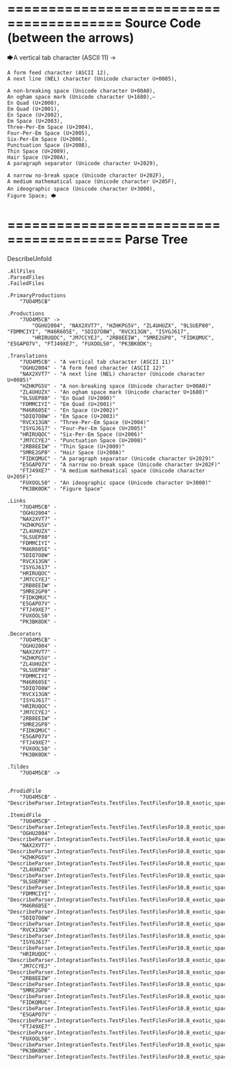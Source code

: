 ========================================
Source Code (between the arrows)
========================================

🡆A vertical tab character (ASCII 11) ->

	A form feed character (ASCII 12),
	A next line (NEL) character (Unicode character U+0085),

	A non-breaking space (Unicode character U+00A0), 
	An ogham space mark (Unicode character U+1680), 
	En Quad (U+2000), 
	Em Quad (U+2001), 
	En Space (U+2002), 
	Em Space (U+2003), 
	Three-Per-Em Space (U+2004), 
	Four-Per-Em Space (U+2005), 
	Six-Per-Em Space (U+2006), 
	Punctuation Space (U+2008), 
	Thin Space (U+2009), 
	Hair Space (U+200A), 
	A paragraph separator (Unicode character U+2029),

	A narrow no-break space (Unicode character U+202F), 
	A medium mathematical space (Unicode character U+205F), 
	An ideographic space (Unicode character U+3000),　
	Figure Space; 🡄

========================================
Parse Tree
========================================
DescribeUnfold

    .AllFiles
    .ParsedFiles
    .FailedFiles

    .PrimaryProductions
        "7UO4M5CB" 

    .Productions
        "7UO4M5CB" -> 
            "OGHU2004", "NAX2XVT7", "HZHKPG5V", "ZL4UHUZX", "9LSUEP80", "FDMMCIYI", "M46R605E", "5DIQ7O8W", "RVCX13GN", "ISYGJ617", 
            "HRIRUQOC", "JM7CCYEJ", "2RB8EEIW", "5MRE2GP0", "FIDKQMUC", "E5GAPO7V", "FTJ49XE7", "FUXOOL50", "PK3BK0DK";

    .Translations
        "7UO4M5CB" - "A vertical tab character (ASCII 11)"
        "OGHU2004" - "A form feed character (ASCII 12)"
        "NAX2XVT7" - "A next line (NEL) character (Unicode character U+0085)"
        "HZHKPG5V" - "A non-breaking space (Unicode character U+00A0)"
        "ZL4UHUZX" - "An ogham space mark (Unicode character U+1680)"
        "9LSUEP80" - "En Quad (U+2000)"
        "FDMMCIYI" - "Em Quad (U+2001)"
        "M46R605E" - "En Space (U+2002)"
        "5DIQ7O8W" - "Em Space (U+2003)"
        "RVCX13GN" - "Three-Per-Em Space (U+2004)"
        "ISYGJ617" - "Four-Per-Em Space (U+2005)"
        "HRIRUQOC" - "Six-Per-Em Space (U+2006)"
        "JM7CCYEJ" - "Punctuation Space (U+2008)"
        "2RB8EEIW" - "Thin Space (U+2009)"
        "5MRE2GP0" - "Hair Space (U+200A)"
        "FIDKQMUC" - "A paragraph separator (Unicode character U+2029)"
        "E5GAPO7V" - "A narrow no-break space (Unicode character U+202F)"
        "FTJ49XE7" - "A medium mathematical space (Unicode character U+205F)"
        "FUXOOL50" - "An ideographic space (Unicode character U+3000)"
        "PK3BK0DK" - "Figure Space"

    .Links
        "7UO4M5CB" - 
        "OGHU2004" - 
        "NAX2XVT7" - 
        "HZHKPG5V" - 
        "ZL4UHUZX" - 
        "9LSUEP80" - 
        "FDMMCIYI" - 
        "M46R605E" - 
        "5DIQ7O8W" - 
        "RVCX13GN" - 
        "ISYGJ617" - 
        "HRIRUQOC" - 
        "JM7CCYEJ" - 
        "2RB8EEIW" - 
        "5MRE2GP0" - 
        "FIDKQMUC" - 
        "E5GAPO7V" - 
        "FTJ49XE7" - 
        "FUXOOL50" - 
        "PK3BK0DK" - 

    .Decorators
        "7UO4M5CB" - 
        "OGHU2004" - 
        "NAX2XVT7" - 
        "HZHKPG5V" - 
        "ZL4UHUZX" - 
        "9LSUEP80" - 
        "FDMMCIYI" - 
        "M46R605E" - 
        "5DIQ7O8W" - 
        "RVCX13GN" - 
        "ISYGJ617" - 
        "HRIRUQOC" - 
        "JM7CCYEJ" - 
        "2RB8EEIW" - 
        "5MRE2GP0" - 
        "FIDKQMUC" - 
        "E5GAPO7V" - 
        "FTJ49XE7" - 
        "FUXOOL50" - 
        "PK3BK0DK" - 

    .Tildes
        "7UO4M5CB" -> 


    .ProdidFile
        "7UO4M5CB" - "DescribeParser.IntegrationTests.TestFiles.TestFilesFor10.B_exotic_spaces.ds"

    .ItemidFile
        "7UO4M5CB" - "DescribeParser.IntegrationTests.TestFiles.TestFilesFor10.B_exotic_spaces.ds"
        "OGHU2004" - "DescribeParser.IntegrationTests.TestFiles.TestFilesFor10.B_exotic_spaces.ds"
        "NAX2XVT7" - "DescribeParser.IntegrationTests.TestFiles.TestFilesFor10.B_exotic_spaces.ds"
        "HZHKPG5V" - "DescribeParser.IntegrationTests.TestFiles.TestFilesFor10.B_exotic_spaces.ds"
        "ZL4UHUZX" - "DescribeParser.IntegrationTests.TestFiles.TestFilesFor10.B_exotic_spaces.ds"
        "9LSUEP80" - "DescribeParser.IntegrationTests.TestFiles.TestFilesFor10.B_exotic_spaces.ds"
        "FDMMCIYI" - "DescribeParser.IntegrationTests.TestFiles.TestFilesFor10.B_exotic_spaces.ds"
        "M46R605E" - "DescribeParser.IntegrationTests.TestFiles.TestFilesFor10.B_exotic_spaces.ds"
        "5DIQ7O8W" - "DescribeParser.IntegrationTests.TestFiles.TestFilesFor10.B_exotic_spaces.ds"
        "RVCX13GN" - "DescribeParser.IntegrationTests.TestFiles.TestFilesFor10.B_exotic_spaces.ds"
        "ISYGJ617" - "DescribeParser.IntegrationTests.TestFiles.TestFilesFor10.B_exotic_spaces.ds"
        "HRIRUQOC" - "DescribeParser.IntegrationTests.TestFiles.TestFilesFor10.B_exotic_spaces.ds"
        "JM7CCYEJ" - "DescribeParser.IntegrationTests.TestFiles.TestFilesFor10.B_exotic_spaces.ds"
        "2RB8EEIW" - "DescribeParser.IntegrationTests.TestFiles.TestFilesFor10.B_exotic_spaces.ds"
        "5MRE2GP0" - "DescribeParser.IntegrationTests.TestFiles.TestFilesFor10.B_exotic_spaces.ds"
        "FIDKQMUC" - "DescribeParser.IntegrationTests.TestFiles.TestFilesFor10.B_exotic_spaces.ds"
        "E5GAPO7V" - "DescribeParser.IntegrationTests.TestFiles.TestFilesFor10.B_exotic_spaces.ds"
        "FTJ49XE7" - "DescribeParser.IntegrationTests.TestFiles.TestFilesFor10.B_exotic_spaces.ds"
        "FUXOOL50" - "DescribeParser.IntegrationTests.TestFiles.TestFilesFor10.B_exotic_spaces.ds"
        "PK3BK0DK" - "DescribeParser.IntegrationTests.TestFiles.TestFilesFor10.B_exotic_spaces.ds"

